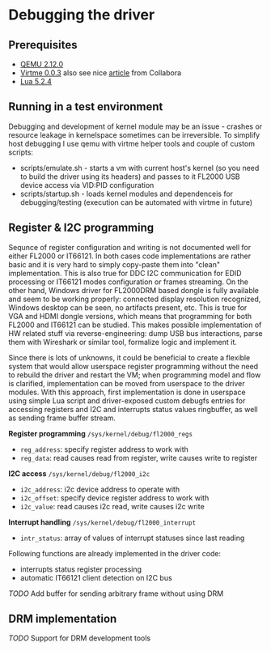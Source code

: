 # Debugging the driver

## Prerequisites
 * [QEMU 2.12.0](https://www.qemu.org/download/)
 * [Virtme 0.0.3](https://github.com/amluto/virtme) also see nice [article](https://www.collabora.com/news-and-blog/blog/2018/09/18/virtme-the-kernel-developers-best-friend/) from Collabora
 * [Lua 5.2.4](https://www.lua.org/download.html)

## Running in a test environment
Debugging and development of kernel module may be an issue - crashes or resource leakage in kernelspace sometimes can be irreversible. To simplify host debugging I use qemu with virtme helper tools and couple of custom scripts:
 * scripts/emulate.sh - starts a vm with current host's kernel (so you need to build the driver using its headers) and passes to it FL2000 USB device access via VID:PID configuration
 * scripts/startup.sh - loads kernel modules and dependenceis for debugging/testing (execution can be automated with virtme in future)

## Register & I2C programming
Sequnce of register configuration and writing is not documented well for either FL2000 or IT66121. In both cases code implementations are rather basic and it is very hard to simply copy-paste them into "clean" implementation. This is also true for DDC I2C communication for EDID processing or IT66121 modes configuration or frames streaming. On the other hand, Windows driver for FL2000DRM based dongle is fully available and seem to be working properly: connected display resolution recognized, Windows desktop can be seen, no artifacts present, etc. This is true for VGA and HDMI dongle versions, which means that programming for both FL2000 and IT66121 can be studied. This makes possible implementation of HW related stuff via reverse-engineering: dump USB bus interactions, parse them with Wireshark or similar tool, formalize logic and implement it.

Since there is lots of unknowns, it could be beneficial to create a flexible system that would allow userspace register programming without the need to rebuild the driver and restart the VM; when programming model and flow is clarified, implementation can be moved from userspace to the driver modules. With this approach, first implementation is done in userspace using simple Lua script and driver-exposed custom debugfs entries for accessing registers and I2C and interrupts status values ringbuffer, as well as sending frame buffer stream.

**Register programming** `/sys/kernel/debug/fl2000_regs`
- `reg_address`: specify register address to work with
- `reg_data`: read causes read from register, write causes write to register

**I2C access** `/sys/kernel/debug/fl2000_i2c`
- `i2c_address`: i2c device address to operate with
- `i2c_offset`: specify device register address to work with
- `i2c_value`: read causes i2c read, write causes i2c write

**Interrupt handling** `/sys/kernel/debug/fl2000_interrupt`
- `intr_status`: array of values of interrupt statuses since last reading

Following functions are already implemented in the driver code:
* interrupts status register processing
* automatic IT66121 client detection on I2C bus

*TODO* Add buffer for sending arbitrary frame without using DRM

## DRM implementation
*TODO* Support for DRM development tools
